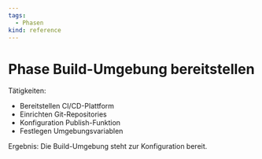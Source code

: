 ```yaml
---
tags:
  - Phasen
kind: reference
---
```

# Phase Build-Umgebung bereitstellen

Tätigkeiten:

* Bereitstellen CI/CD-Plattform
* Einrichten Git-Repositories
* Konfiguration Publish-Funktion
* Festlegen Umgebungsvariablen

Ergebnis: Die Build-Umgebung steht zur Konfiguration bereit.
